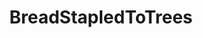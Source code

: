 ---
title: BreadStapledToTrees
crosslinks:
- AtheismHumor
- wtfdidijustread
- LatvianJokes
- BSTTmeta
---